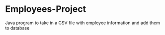 # Employees-Project
Java program to take in a CSV file with employee information and add them to database
